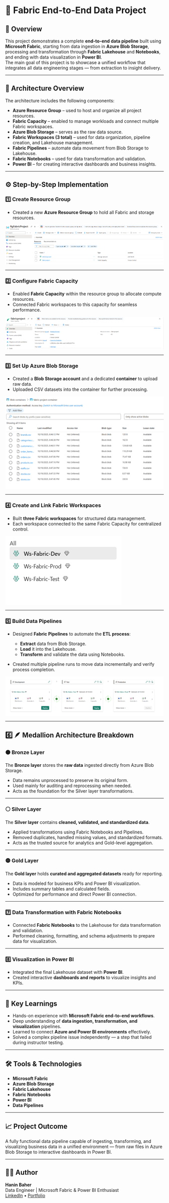 # 🚀 Fabric End-to-End Data Project

## 📘 Overview
This project demonstrates a complete **end-to-end data pipeline** built using **Microsoft Fabric**, starting from data ingestion in **Azure Blob Storage**, processing and transformation through **Fabric Lakehouse** and **Notebooks**, and ending with data visualization in **Power BI**.  
The main goal of this project is to showcase a unified workflow that integrates all data engineering stages — from extraction to insight delivery.

---

## 🧩 Architecture Overview
The architecture includes the following components:

- **Azure Resource Group** – used to host and organize all project resources.
- **Fabric Capacity** – enabled to manage workloads and connect multiple Fabric workspaces.
- **Azure Blob Storage** – serves as the raw data source.
- **Fabric Workspaces (3 total)** – used for data organization, pipeline creation, and Lakehouse management.
- **Fabric Pipelines** – automate data movement from Blob Storage to Lakehouse.
- **Fabric Notebooks** – used for data transformation and validation.
- **Power BI** – for creating interactive dashboards and business insights.

<!-- Add image here (Architecture Diagram) -->

---

## ⚙️ Step-by-Step Implementation

### 1️⃣ Create Resource Group
- Created a new **Azure Resource Group** to hold all Fabric and storage resources.

![ETL Architecture](Screenshots/reasoursegroup.png)

---

### 2️⃣ Configure Fabric Capacity
- Enabled **Fabric Capacity** within the resource group to allocate compute resources.
- Connected Fabric workspaces to this capacity for seamless performance.

![ETL Architecture](Screenshots/fabric.png)

---

### 3️⃣ Set Up Azure Blob Storage
- Created a **Blob Storage account** and a dedicated **container** to upload raw data.
- Uploaded CSV datasets into the container for further processing.

![ETL Architecture](Screenshots/container.png)

---

### 4️⃣ Create and Link Fabric Workspaces
- Built **three Fabric workspaces** for structured data management.
- Each workspace connected to the same Fabric Capacity for centralized control.

![ETL Architecture](Screenshots/warkspase.png)

---

### 5️⃣ Build Data Pipelines
- Designed **Fabric Pipelines** to automate the **ETL process**:
  - **Extract** data from Blob Storage.
  - **Load** it into the Lakehouse.
  - **Transform** and validate the data using Notebooks.

- Created multiple pipeline runs to move data incrementally and verify process completion.

![ETL Architecture](Screenshots/pipeline.png)

---

## 6️⃣ 🪶 Medallion Architecture Breakdown

### 🟤 Bronze Layer
The **Bronze layer** stores the **raw data** ingested directly from Azure Blob Storage.  
- Data remains unprocessed to preserve its original form.  
- Used mainly for auditing and reprocessing when needed.  
- Acts as the foundation for the Silver layer transformations.

<!-- Add image here (Bronze Screenshot) -->

---

### ⚪ Silver Layer
The **Silver layer** contains **cleaned, validated, and standardized data**.  
- Applied transformations using Fabric Notebooks and Pipelines.  
- Removed duplicates, handled missing values, and standardized formats.  
- Acts as the trusted source for analytics and Gold-level aggregation.

<!-- Add image here (Silver Screenshot) -->

---

### 🟡 Gold Layer
The **Gold layer** holds **curated and aggregated datasets** ready for reporting.  
- Data is modeled for business KPIs and Power BI visualization.  
- Includes summary tables and calculated fields.  
- Optimized for performance and direct Power BI connection.

<!-- Add image here (Gold Screenshot) -->

---

### 7️⃣ Data Transformation with Fabric Notebooks
- Connected **Fabric Notebooks** to the Lakehouse for data transformation and validation.
- Performed cleaning, formatting, and schema adjustments to prepare data for visualization.

<!-- Add image here (Notebook Screenshot) -->

---

### 8️⃣ Visualization in Power BI
- Integrated the final Lakehouse dataset with **Power BI**.
- Created interactive **dashboards and reports** to visualize insights and KPIs.

<!-- Add image here (Power BI Dashboard Screenshot) -->

---

## 🧠 Key Learnings
- Hands-on experience with **Microsoft Fabric end-to-end workflows**.
- Deep understanding of **data ingestion, transformation, and visualization** pipelines.
- Learned to connect **Azure and Power BI environments** effectively.
- Solved a complex pipeline issue independently — a step that failed during instructor testing.

---

## 🛠️ Tools & Technologies
- **Microsoft Fabric**
- **Azure Blob Storage**
- **Fabric Lakehouse**
- **Fabric Notebooks**
- **Power BI**
- **Data Pipelines**

---

## 📈 Project Outcome
A fully functional data pipeline capable of ingesting, transforming, and visualizing business data in a unified environment — from raw files in Azure Blob Storage to interactive dashboards in Power BI.

<!-- Add final image here (Full Workflow Summary or Dashboard Overview) -->

---

## 🧑‍💻 Author
**Hanin Baher**  
Data Engineer | Microsoft Fabric & Power BI Enthusiast  
[LinkedIn](#) • [Portfolio](#)
